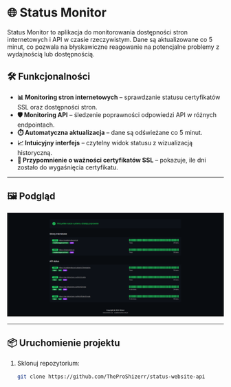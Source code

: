 # 🌐 Status Monitor

Status Monitor to aplikacja do monitorowania dostępności stron internetowych i API w czasie rzeczywistym. Dane są aktualizowane co 5 minut, co pozwala na błyskawiczne reagowanie na potencjalne problemy z wydajnością lub dostępnością.

## 🛠️ Funkcjonalności

- **📊 Monitoring stron internetowych** – sprawdzanie statusu certyfikatów SSL oraz dostępności stron.
- **🛡️ Monitoring API** – śledzenie poprawności odpowiedzi API w różnych endpointach.
- **⏱️ Automatyczna aktualizacja** – dane są odświeżane co 5 minut.
- **📈 Intuicyjny interfejs** – czytelny widok statusu z wizualizacją historyczną.
- **🔔 Przypomnienie o ważności certyfikatów SSL** – pokazuje, ile dni zostało do wygaśnięcia certyfikatu.

---

## 🖼️ Podgląd

![Podgląd aplikacji](./public/api-status.png)

---

## 📦 Uruchomienie projektu

1. Sklonuj repozytorium:
   ```bash
   git clone https://github.com/TheProShizerr/status-website-api
   ```
